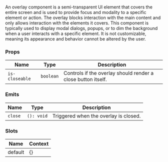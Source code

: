 # <flux-overlay/>

An overlay component is a semi-transparent UI element that covers the entire screen and is used to provide
focus and modality to a specific element or action. The overlay blocks interaction with the main content
and only allows interaction with the elements it covers. This component is typically used to display modal
dialogs, popups, or to dim the background when a user interacts with a specific element. It is not
customizable, meaning its appearance and behavior cannot be altered by the user.

### Props

| Name           | Type      | Description                                                  |
|----------------|-----------|--------------------------------------------------------------|
| `is-closeable` | `boolean` | Controls if the overlay should render a close button itself. |

### Emits

| Name    | Type       | Description                           |
|---------|------------|---------------------------------------|
| `close` | `(): void` | Triggered when the overlay is closed. |

### Slots

| Name    | Context |
|---------|---------|
| default | {}      |
